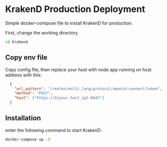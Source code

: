 # KrakenD Production Deployment

Simple docker-compose file to install KrakenD for production.

First, change the working directory
```bash
cd krakend
```

## Copy env file

Copy config file, then replace your host with node app running on host address with this:

```json
  {
    "url_pattern": "/realms/multi_lang/protocol/openid-connect/token",
    "method": "POST",
    "host": ["https://${your_host_ip}:8443"]
  }
```

## Installation

enter the following command to start KrakenD:

```bash
docker-compose up -d
```
